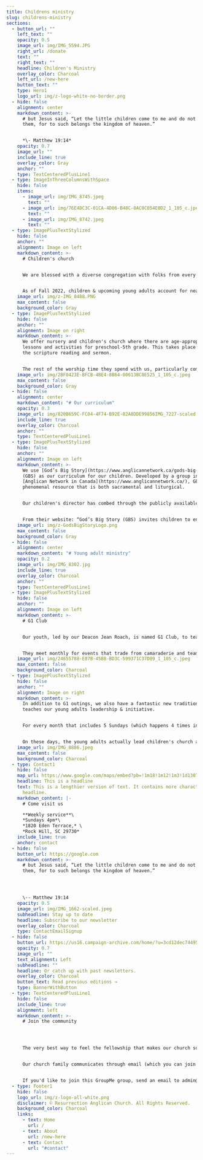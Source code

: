 ```yaml
---
title: Childrens ministry
slug: childrens-ministry
sections:
  - button_url: ""
    left_text: ""
    opacity: 0.5
    image_url: img/IMG_5594.JPG
    right_url: /donate
    text: ""
    right_text: ""
    headline: Children's Ministry
    overlay_color: Charcoal
    left_url: /new-here
    button_text: ""
    type: Hero1
    logo_url: img/z-logo-white-no-border.png
  - hide: false
    alignment: center
    markdown_content: >-
      # but Jesus said, “Let the little children come to me and do not hinder
      them, for to such belongs the kingdom of heaven.”


      ﻿*\- Matthew 19:14*
    opacity: 0.7
    image_url: ""
    include_line: true
    overlay_color: Gray
    anchor: ""
    type: TextCenteredPlusLine1
  - type: ImageInThreeColumnsWithSpace
    hide: false
    items:
      - image_url: img/IMG_8745.jpeg
        text: ""
      - image_url: img/76E4DC3C-01CA-4D06-B48C-8AC0C054E0D2_1_105_c.jpeg
        text: ""
      - image_url: img/IMG_8742.jpeg
        text: ""
  - type: ImagePlusTextStylized
    hide: false
    anchor: ""
    alignment: Image on left
    markdown_content: >-
      # C﻿hildren's church


      We are blessed with a diverse congregation with folks from every phase of life, but we are particularly thankful to count multiple young families among our flock. 


      As of Fall 2022, children & upcoming young adults account for nearly 1/3 of our congregation! And we take seriously the call of God to raise them in truth.
    image_url: img/z-IMG_8488.PNG
    max_content: false
    background_color: Gray
  - type: ImagePlusTextStylized
    hide: false
    anchor: ""
    alignment: Image on right
    markdown_content: >-
      We offer nursery and children's church where there are age-appropriate
      lessons and activities for preschool-5th grade. This takes place during
      the scripture reading and sermon.


      The rest of the worship time they spend with us, particularly communion. We feel this is a good balance to keep them active and engaged, assisting in their spiritual formation, as well as giving their parents an opportunity to worship.
    image_url: img/2BF0423E-BFCB-4BE4-8B64-00613BC8E525_1_105_c.jpeg
    max_content: false
    background_color: Gray
  - hide: false
    alignment: center
    markdown_content: "# O﻿ur curriculum"
    opacity: 0.3
    image_url: img/820B659C-FC04-4F74-B92E-82A8DDE99856IMG_7227-scaled.jpeg
    include_line: true
    overlay_color: Charcoal
    anchor: ""
    type: TextCenteredPlusLine1
  - type: ImagePlusTextStylized
    hide: false
    anchor: ""
    alignment: Image on left
    markdown_content: >-
      We use [God’s Big Story](https://www.anglicannetwork.ca/gods-big-story)
      (GBS) as our curriculum for our children. Developed by a group in the
      [Anglican Network in Canada](https://www.anglicannetwork.ca/), GBS is a
      phenomenal resource that is both sacramental and liturgical.


      O﻿ur children's director has combed through the publicly available resources, and tweaked the lessons & materials to specifically fit the needs of our children.


      From their website: “God’s Big Story (GBS) invites children to enter into the narrative of God’s abounding faithfulness and love for all of his beloved children. Our aim is that children and their teachers might hear the gospel of Jesus Christ, know Jesus as their Lord and Saviour and experience the fullness of new life in Christ as part of His body, the church.”
    image_url: img/z-GodsBigStoryLogo.png
    max_content: false
    background_color: Gray
  - hide: false
    alignment: center
    markdown_content: "# Young adult ministry"
    opacity: 0.2
    image_url: img/IMG_8302.jpg
    include_line: true
    overlay_color: Charcoal
    anchor: ""
    type: TextCenteredPlusLine1
  - type: ImagePlusTextStylized
    hide: false
    anchor: ""
    alignment: Image on left
    markdown_content: >-
      # G1 Club


      O﻿ur youth, led by our Deacon Jean Roach, is named G1 Club, to teach our young adults that God comes first.


      T﻿hey meet monthly for events that trade from camaraderie and team building, to regular public service, to instill a love of giving to our kids.
    image_url: img/24655788-E87B-45B8-BD3C-599371C37D09_1_105_c.jpeg
    max_content: false
    background_color: Charcoal
  - type: ImagePlusTextStylized
    hide: false
    anchor: ""
    alignment: Image on right
    markdown_content: >-
      In addition to G1 outings, we also have a fantastic new tradition that
      teaches our young adults leadership & initiative.


      For every month that includes 5 Sundays (which happens 4 times in a calendar year), our young adults are more heavily involved in our weekly church service.


      O﻿n these days, the young adults actually lead children's church and teach our young ones the weekly lesson themselves as the teachers. In addition, our older kids also read the old & new testament readings during our full church service, as a way to get them more engaged & interested in liturgy!
    image_url: img/IMG_8886.jpeg
    max_content: false
    background_color: Charcoal
  - type: Contact1
    hide: false
    map_url: https://www.google.com/maps/embed?pb=!1m18!1m12!1m3!1d13079.972502539167!2d-80.99647495338147!3d34.95678098181917!2m3!1f0!2f0!3f0!3m2!1i1024!2i768!4f13.1!3m3!1m2!1s0x0%3A0xd0c91ab7c5b8691d!2sResurrection%20Anglican%20Church!5e0!3m2!1sen!2sus!4v1666213161340!5m2!1sen!2sus
    headline: This is a headline
    text: This is a lengthier version of text. It contains more characters than the
      headline.
    markdown_content: |-
      # C﻿ome visit us

      **W﻿eekly service**\
      *S﻿undays 4pm*\
      *1820 Eden Terrace,* \
      *Rock Hill, SC 29730*
    include_line: true
    anchor: contact
  - hide: false
    button_url: https://google.com
    markdown_content: >-
      # but Jesus said, “Let the little children come to me and do not hinder
      them, for to such belongs the kingdom of heaven.”




      \-- Matthew 19:14
    opacity: 0.5
    image_url: img/IMG_1662-scaled.jpeg
    subheadline: Stay up to date
    headline: Subscribe to our newsletter
    overlay_color: Charcoal
    type: ContactEmailSignup
  - hide: false
    button_url: https://us16.campaign-archive.com/home/?u=3cd12dec7449507aececbf84e&id=0522a11d77
    opacity: 0.7
    image_url: ""
    text_alignment: Left
    subheadline: ""
    headline: Or catch up with past newsletters.
    overlay_color: Charcoal
    button_text: Read previous editions →
    type: BannerWithButton
  - type: TextCenteredPlusLine1
    hide: false
    include_line: true
    alignment: left
    markdown_content: >-
      # Join the community




      The very best way to feel the fellowship that makes our church so special is to make connections with other church members and get to know us a little bit better!


      Our church family communicates through email (which you can join above), and in one giant GroupMe chat group. We use this group to share announcements, reminders for church events, prayer requests, and family updates.


      If you'd like to join this GroupMe group, send an email to admin@resurrectionrockhill.org with your name, email, and phone number, and we'll send you an invitation.
  - type: Footer1
    hide: false
    logo_url: img/z-logo-all-white.png
    disclaimer: © Resurrection Anglican Church. All Rights Reserved.
    background_color: Charcoal
    links:
      - text: Home
        url: /
      - text: About
        url: /new-here
      - text: Contact
        url: "#contact"
---
```

